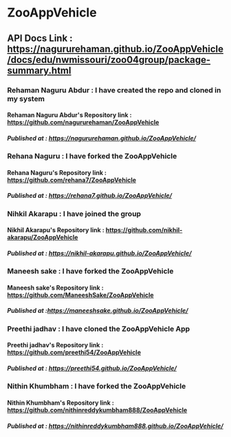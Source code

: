 # ZooAppVehicle
## API Docs Link : https://nagururehaman.github.io/ZooAppVehicle/docs/edu/nwmissouri/zoo04group/package-summary.html
### Rehaman Naguru Abdur : I have created the repo and cloned in my system
#### Rehaman Naguru Abdur's Repository link : https://github.com/nagururehaman/ZooAppVehicle
##### Published at : https://nagururehaman.github.io/ZooAppVehicle/

### Rehana Naguru : I have forked the ZooAppVehicle
#### Rehana Naguru's Repository link : https://github.com/rehana7/ZooAppVehicle
##### Published at :  https://rehana7.github.io/ZooAppVehicle/

### Nihkil Akarapu : I have joined the group
#### Nikhil Akarapu's Repository link :  https://github.com/nikhil-akarapu/ZooAppVehicle
##### Published at : https://nikhil-akarapu.github.io/ZooAppVehicle/

### Maneesh sake : I have forked the ZooAppVehicle
#### Maneesh sake's Repository link : https://github.com/ManeeshSake/ZooAppVehicle
##### Published at :https://maneeshsake.github.io/ZooAppVehicle/

### Preethi jadhav : I have cloned the ZooAppVehicle App
#### Preethi jadhav's Repository link : https://github.com/preethi54/ZooAppVehicle
##### Published at : https://preethi54.github.io/ZooAppVehicle/


### Nithin Khumbham : I have forked the ZooAppVehicle
#### Nithin Khumbham's Repository link : https://github.com/nithinreddykumbham888/ZooAppVehicle
##### Published at : https://nithinreddykumbham888.github.io/ZooAppVehicle/
